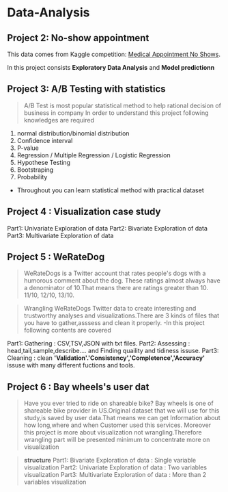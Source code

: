 # Data-Analysis 

## Project 2: No-show appointment 
This data comes from Kaggle competition: [Medical Appointment No Shows](https://www.kaggle.com/joniarroba/noshowappointments).
  
In this project consists **Exploratory Data Analysis** and **Model predictionn** 

## Project 3: A/B Testing with statistics
> A/B Test is most popular statistical method to help rational decision of business in company
> In order to understand this project following knowledges are required
  1. normal distribution/binomial distribution 
  2. Confidence interval 
  3. P-value
  4. Regression / Multiple Regression / Logistic Regression 
  5. Hypothese Testing 
  6. Bootstraping 
  7. Probability 
- Throughout you can learn statistical method with practical dataset


## Project 4 : Visualization case study 
  
 Part1: Univariate Exploration of data 
 Part2: Bivariate Exploration of data
 Part3: Multivariate Exploration of data
 

## Project 5 : WeRateDog 
> WeRateDogs is a Twitter account that rates people's dogs with a humorous comment about the dog. These ratings almost always have a     denominator of 10.That means there are ratings greater than 10. 11/10, 12/10, 13/10.

> Wrangling WeRateDogs Twitter data to create interesting and trustworthy analyses and visualizations.There are 3 kinds of files that you have to gather,asssess and clean it properly.
-In this project following contents are covered 

 Part1: Gathering : CSV,TSV,JSON with txt files. 
 Part2: Assessing : head,tail,sample,describe.... and Finding quaility and tidiness issuse. 
 Part3: Cleaning : clean **'Validation'.'Consistency','Completence','Accuracy'** issuse with many different fuctions and tools.
 
 
 ## Project 6 : Bay wheels's user dat 
 
> Have you ever tried to ride on shareable bike? Bay wheels is one of shareable bike provider in US.Original dataset that we will use for this study,is saved by user data.That means we can get Information about how long,where and when Customer used this services. Moreover this project is more about visualization not wrangling.Therefore wrangling part will be presented minimum to concentrate more on visualization 

> **structure**
Part1: Bivariate Exploration of data :  Single variable visualization
Part2: Univariate Exploration of data : Two variables visualization
Part3: Multivariate Exploration of data : More than 2 variables visualization
 

